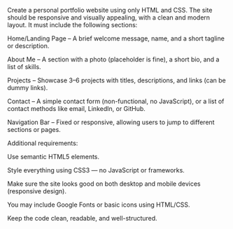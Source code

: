 Create a personal portfolio website using only HTML and CSS. The site should be responsive and visually appealing, with a clean and modern layout. It must include the following sections:

Home/Landing Page – A brief welcome message, name, and a short tagline or description.

About Me – A section with a photo (placeholder is fine), a short bio, and a list of skills.

Projects – Showcase 3–6 projects with titles, descriptions, and links (can be dummy links).

Contact – A simple contact form (non-functional, no JavaScript), or a list of contact methods like email, LinkedIn, or GitHub.

Navigation Bar – Fixed or responsive, allowing users to jump to different sections or pages.

Additional requirements:

Use semantic HTML5 elements.

Style everything using CSS3 — no JavaScript or frameworks.

Make sure the site looks good on both desktop and mobile devices (responsive design).

You may include Google Fonts or basic icons using HTML/CSS.

Keep the code clean, readable, and well-structured.
